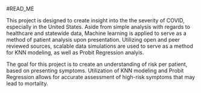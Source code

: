 #READ_ME

  This project is designed to create insight into the the severity of COVID, especially in the United States. Aside from simple analysis with regards to healthcare and statewide data, Machine learning is applied to serve as a method of patient analysis upon presentation. Utilizing open and peer reviewed sources, scalable data simulations are used to serve as a method for KNN modeling, as well as Probit Regression analyis. 
  
  The goal for this project is to create an understanding of risk per patient, based on presenting symptoms. Utilization of KNN modeling and Probit Regression allows for accurate assessment of high-risk symptoms that may lead to mortality. 
  

